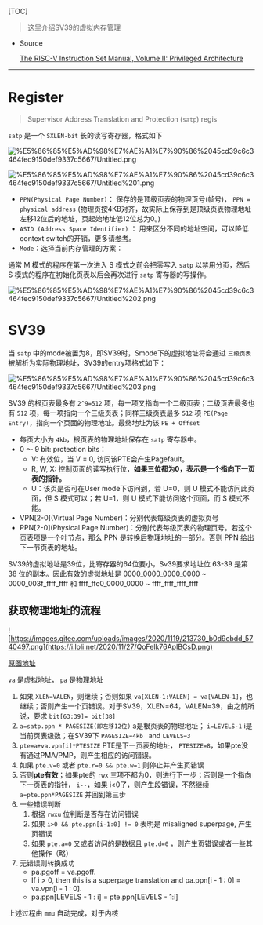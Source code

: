 



[TOC]

> 这里介绍SV39的虚拟内存管理

- Source

    [The RISC-V Instruction Set Manual, Volume II: Privileged Architecture](http://www.five-embeddev.com/riscv-isa-manual/latest/supervisor.html#sec:satp)

---

# Register

> Supervisor Address Translation and Protection (`satp`) regis

`satp` 是一个 `SXLEN-bit` 长的读写寄存器，格式如下

![%E5%86%85%E5%AD%98%E7%AE%A1%E7%90%86%2045cd39c6c3464fec9150def9337c5667/Untitled.png](https://i.loli.net/2020/12/02/DBHIPdsLmbKXrSz.png)

![%E5%86%85%E5%AD%98%E7%AE%A1%E7%90%86%2045cd39c6c3464fec9150def9337c5667/Untitled%201.png](https://i.loli.net/2020/12/02/81eCRsfzdlcGioy.png)

- `PPN(Physical Page Number)`： 保存的是顶级页表的物理页号(帧号)， `PPN = physical address` (物理页按4KB对齐，故实际上保存到是顶级页表物理地址左移12位后的地址，页起始地址低12位总为0。)
- `ASID (Address Space Identifier)` ： 用来区分不同的地址空间，可以降低context switch的开销，更多请[参考](https://blog.csdn.net/lee_ham/article/details/103107135?utm_medium=distribute.pc_relevant_t0.none-task-blog-searchFromBaidu-1.control&depth_1-utm_source=distribute.pc_relevant_t0.none-task-blog-searchFromBaidu-1.control)。
- `Mode`：选择当前内存管理的方案：

通常 M 模式的程序在第一次进入 S 模式之前会把零写入 `satp` 以禁用分页，然后 S 模式的程序在初始化页表以后会再次进行 `satp` 寄存器的写操作。

![%E5%86%85%E5%AD%98%E7%AE%A1%E7%90%86%2045cd39c6c3464fec9150def9337c5667/Untitled%202.png](https://i.loli.net/2020/12/02/9J3xCwd45af76Nu.png)

# SV39

当 `satp` 中的mode被置为8，即SV39时，Smode下的虚拟地址将会通过 `三级页表` 被解析为实际物理地址，SV39的entry项格式如下：

![%E5%86%85%E5%AD%98%E7%AE%A1%E7%90%86%2045cd39c6c3464fec9150def9337c5667/Untitled%203.png](https://i.loli.net/2020/12/02/zLJnrSxVoUHj2qk.png)

SV39 的根页表最多有 `2^9=512` 项，每一项又指向一个二级页表；二级页表最多也有 `512` 项，每一项指向一个三级页表；同样三级页表最多 `512` 项 `PE(Page Entry)`，指向一个页面的物理地址。最终地址为该 `PE + Offset`

- 每页大小为 `4kb`，根页表的物理地址保存在 `satp` 寄存器中。
- 0 ～ 9 bit: protection bits：
    - V: 有效位，当 V = 0, 访问该PTE会产生Pagefault。
    - R, W, X: 控制页面的读写执行位，**如果三位都为0，表示是一个指向下一页表的指针。**
    - U：该页是否可在User mode下访问到，若 U=0，则 U 模式不能访问此页面，但 S 模式可以；若 U=1，则 U 模式下能访问这个页面，而 S 模式不能。
- VPN[2-0](Virtual Page Number)：分别代表每级页表的虚拟页号
- PPN[2-0](Physical Page Number)：分别代表每级页表的物理页号。若这个页表项是一个叶节点，那么 PPN 是转换后物理地址的一部分。否则 PPN 给出下一节页表的地址。

SV39的虚拟地址是39位，比寄存器的64位要小，Sv39要求地址位 63-39 是第 38 位的副本。因此有效的虚拟地址是 0000_0000_0000_0000 ~ 0000_003f_ffff_ffff 和 ffff_ffc0_0000_0000 ~ ffff_ffff_ffff_ffff

## 获取物理地址的流程

![https://images.gitee.com/uploads/images/2020/1119/213730_b0d9cbdd_5740497.png](https://i.loli.net/2020/11/27/QoFelk76ApIBCsD.png)

[原图地址](https://images.gitee.com/uploads/images/2020/1119/213730_b0d9cbdd_5740497.png)

`va` 是虚拟地址， `pa` 是物理地址

1. 如果 `XLEN=VALEN`，则继续；否则如果 `va[XLEN-1:VALEN] = va[VALEN-1]`，也继续；否则产生一个页错误。对于SV39，XLEN=64，VALEN=39，由之前所说，要求 `bit[63:39]= bit[38]`
2. `a=satp.ppn * PAGESIZE(即左移12位)` a是根页表的物理地址； `i=LEVELS-1` i是当前页表级数；在SV39下
`PAGESIZE=4kb ` and  `LEVELS=3`
3. `pte=a+va.vpn[i]*PTESIZE` PTE是下一页表的地址， `PTESIZE=8`，如果pte没有通过PMA/PMP，则产生相应的访问错误。
4. 如果 `pte.v=0` 或者 `pte.r=0 && pte.w=1` 则停止并产生页错误
5. 否则**pte有效**；如果pte的 `rwx` 三项不都为0，则进行下一步；否则是一个指向下一页表的指针， `i--`，如果 i<0了，则产生段错误，不然继续 `a=pte.ppn*PAGESIZE` 并回到第三步
6. 一些错误判断
    1. 根据 `rwxu` 位判断是否存在访问错误
    2. 如果 `i>0 && pte.ppn[i-1:0] != 0` 表明是 misaligned superpage, 产生页错误
    3. 如果 `pte.a=0` 又或者访问的是数据且 `pte.d=0` ，则产生页错误或者一些其他操作（略）
7. 无错误则转换成功
    - pa.pgoff = va.pgoff.
    - If i > 0, then this is a superpage translation and pa.ppn[i - 1 : 0] = va.vpn[i - 1 : 0].
    - pa.ppn[LEVELS - 1 : i] = pte.ppn[LEVELS - 1:i]

上述过程由 `mmu` 自动完成，对于内核